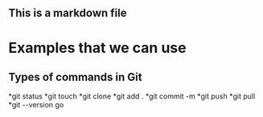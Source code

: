 ## This is a markdown file

# Examples that we can use 

## Types of commands in Git

*git status
*git touch
*git clone
*git add .
*git commit -m
*git push
*git pull
*git --version
go